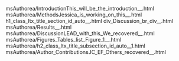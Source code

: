 msAuthorea/IntroductionThis_will_be_the_introduction__.html
msAuthorea/MethodsJessica_is_working_on_this__.html
h1_class_ltx_title_section_id_auto__.html
div_Discussion_br_div__.html
msAuthorea/Results__.html
msAuthorea/DiscussionLEAD_with_this_We_recovered__.html
msAuthorea/Figures_Tables_list_Figure_1__.html
msAuthorea/h2_class_ltx_title_subsection_id_auto__1.html
msAuthorea/Author_ContributionsJC_EF_Others_recovered__.html
